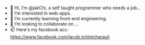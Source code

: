 - 👋 Hi, I’m @jakChi, a self taught programmer who needs a job...
- 👀 I’m interested in web-apps.
- 🌱 I’m currently learning front-end engineering.
- 💞️ I’m looking to collaborate on ...
- 📫 Here's my facebook acc: https://www.facebook.com/jacob.tchintcharauli

